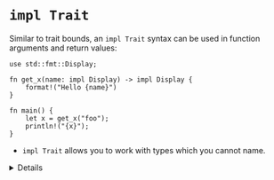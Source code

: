 # `impl Trait`

Similar to trait bounds, an `impl Trait` syntax can be used in function
arguments and return values:

```rust,editable
use std::fmt::Display;

fn get_x(name: impl Display) -> impl Display {
    format!("Hello {name}")
}

fn main() {
    let x = get_x("foo");
    println!("{x}");
}
```

- `impl Trait` allows you to work with types which you cannot name.

<details>

The meaning of `impl Trait` is a bit different in the different positions.

- For a parameter, `impl Trait` is like an anonymous generic parameter with a
  trait bound.

- For a return type, it means that the return type is some concrete type that
  implements the trait, without naming the type. This can be useful when you
  don't want to expose the concrete type in a public API.

  Inference is hard in return position. A function returning `impl Foo` picks
  the concrete type it returns, without writing it out in the source. A function
  returning a generic type like `collect<B>() -> B` can return any type
  satisfying `B`, and the caller may need to choose one, such as with
  `let x: Vec<_> = foo.collect()` or with the turbofish,
  `foo.collect::<Vec<_>>()`.

This example is great, because it uses `impl Display` twice. It helps to explain
that nothing here enforces that it is _the same_ `impl Display` type. If we used
a single `T: Display`, it would enforce the constraint that input `T` and return
`T` type are the same type. It would not work for this particular function, as
the type we expect as input is likely not what `format!` returns. If we wanted
to do the same via `: Display` syntax, we'd need two independent generic
parameters.

</details>
